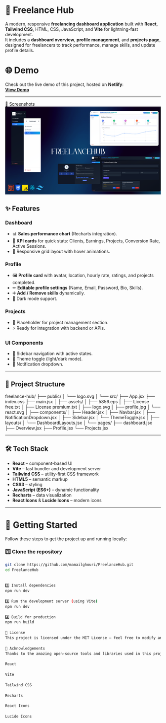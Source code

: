 # 💼 Freelance Hub



A modern, responsive **freelancing dashboard application** built with **React**, **Tailwind CSS**, HTML, CSS, JavaScript, and **Vite** for lightning-fast development.  
It includes a **dashboard overview**, **profile management**, and **projects page**, designed for freelancers to track performance, manage skills, and update profile details.

# 🌐 Demo

Check out the live demo of this project, hosted on **Netlify**:  
[**View Demo**](https://startling-alfajores-372482.netlify.app/)

---
📸 Screenshots
![Screenshot](./screenshot.png)


## ✨ Features

### **Dashboard**
- 📊 **Sales performance chart** (Recharts integration).
- 📌 **KPI cards** for quick stats: Clients, Earnings, Projects, Conversion Rate, Active Sessions.
- 🎨 Responsive grid layout with hover animations.

### **Profile**
- 🖼 **Profile card** with avatar, location, hourly rate, ratings, and projects completed.
- ✏ **Editable profile settings** (Name, Email, Password, Bio, Skills).
- ➕ **Add / Remove skills** dynamically.
- 🌙 Dark mode support.

### **Projects**
- 📁 Placeholder for project management section.
- ⚡ Ready for integration with backend or APIs.

### **UI Components**
- 📌 Sidebar navigation with active states.
- 🌙 Theme toggle (light/dark mode).
- 🔔 Notification dropdown.

---

## 📂 Project Structure

freelance-hub/
├── public/
│ └── logo.svg
│
└── src/
├── App.jsx
├── index.css
├── main.jsx
│
├── assets/
│ ├── 5856.eps
│ ├── License free.txt
│ ├── License premium.txt
│ ├── logo.svg
│ ├── profile.jpg
│ └── react.svg
│
├── components/
│ ├── Header.jsx
│ ├── Navbar.jsx
│ ├── NotificationDropdown.jsx
│ ├── Sidebar.jsx
│ └── ThemeToggle.jsx
│
├── layouts/
│ └── DashboardLayouts.jsx
│
└── pages/
├── dashboard.jsx
├── Overview.jsx
├── Profile.jsx
└── Projects.jsx


---

## 🛠 Tech Stack

- **React** – component-based UI
- **Vite** – fast bundler and development server
- **Tailwind CSS** – utility-first CSS framework
- **HTML5** – semantic markup
- **CSS3** – styling
- **JavaScript (ES6+)** – dynamic functionality
- **Recharts** – data visualization
- **React Icons** & **Lucide Icons** – modern icons

---
# 🚀 Getting Started

Follow these steps to get the project up and running locally:

### 1️⃣ Clone the repository
```bash
git clone https://github.com/manailghouri/FreelanceHub.git
cd FreelanceHub


2️⃣ Install dependencies
npm run dev

3️⃣ Run the development server (using Vite)
npm run dev

4️⃣ Build for production
npm run build

📜 License
This project is licensed under the MIT License — feel free to modify and use it as you like.

🙌 Acknowledgements
Thanks to the amazing open-source tools and libraries used in this project:

React

Vite

Tailwind CSS

Recharts

React Icons

Lucide Icons


